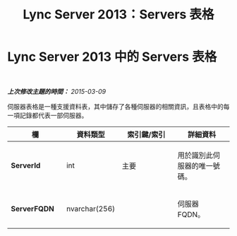 ﻿---
title: Lync Server 2013：Servers 表格
TOCTitle: Servers 表格
ms:assetid: 1535e676-a647-4606-bc56-e8bfde5ca823
ms:mtpsurl: https://technet.microsoft.com/zh-tw/library/Gg398223(v=OCS.15)
ms:contentKeyID: 49290187
ms.date: 08/10/2015
mtps_version: v=OCS.15
ms.translationtype: HT
---

# Lync Server 2013 中的 Servers 表格

 

_**上次修改主題的時間：** 2015-03-09_

伺服器表格是一種支援資料表，其中儲存了各種伺服器的相關資訊，且表格中的每一項記錄都代表一部伺服器。


<table>
<colgroup>
<col style="width: 25%" />
<col style="width: 25%" />
<col style="width: 25%" />
<col style="width: 25%" />
</colgroup>
<thead>
<tr class="header">
<th>欄</th>
<th>資料類型</th>
<th>索引鍵/索引</th>
<th>詳細資料</th>
</tr>
</thead>
<tbody>
<tr class="odd">
<td><p><strong>ServerId</strong></p></td>
<td><p>int</p></td>
<td><p>主要</p></td>
<td><p>用於識別此伺服器的唯一號碼。</p></td>
</tr>
<tr class="even">
<td><p><strong>ServerFQDN</strong></p></td>
<td><p>nvarchar(256)</p></td>
<td><p> </p></td>
<td><p>伺服器 FQDN。</p></td>
</tr>
</tbody>
</table>

